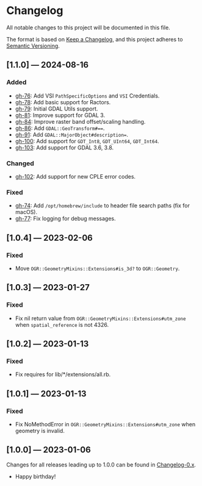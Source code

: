 # Changelog

All notable changes to this project will be documented in this file.

The format is based on [Keep a Changelog](https://keepachangelog.com/en/1.0.0/),
and this project adheres to
[Semantic Versioning](https://semver.org/spec/v2.0.0.html).

## [1.1.0] — 2024-08-16

### Added

- [gh-76](https://github.com/telus-agcg/ffi-gdal/issues/76): Add VSI
  `PathSpecificOptions` and `VSI` Credentials.
- [gh-78](https://github.com/telus-agcg/ffi-gdal/issues/78): Add basic support
  for Ractors.
- [gh-79](https://github.com/telus-agcg/ffi-gdal/issues/79): Initial GDAL Utils
  support.
- [gh-81](https://github.com/telus-agcg/ffi-gdal/issues/81): Improve support for
  GDAL 3.
- [gh-84](https://github.com/telus-agcg/ffi-gdal/issues/84): Improve raster band
  offset/scaling handling.
- [gh-86](https://github.com/telus-agcg/ffi-gdal/issues/86): Add
  `GDAL::GeoTransform#==`.
- [gh-91](https://github.com/telus-agcg/ffi-gdal/issues/91): Add
  `GDAL::MajorObject#description=`.
- [gh-100](https://github.com/telus-agcg/ffi-gdal/issues/100): Add support for
  `GDT_Int8`, `GDT_UInt64`, `GDT_Int64`.
- [gh-103](https://github.com/telus-agcg/ffi-gdal/issues/103): Add support for
  GDAL 3.6, 3.8.

### Changed

- [gh-102](https://github.com/telus-agcg/ffi-gdal/issues/102): Add support for
  new CPLE error codes.

### Fixed

- [gh-74](https://github.com/telus-agcg/ffi-gdal/issues/74): Add
  `/opt/homebrew/include` to header file search paths (fix for macOS).
- [gh-77](https://github.com/telus-agcg/ffi-gdal/issues/77): Fix logging for
  debug messages.

## [1.0.4] — 2023-02-06

### Fixed

- Move `OGR::GeometryMixins::Extensions#is_3d?` to `OGR::Geometry`.

## [1.0.3] — 2023-01-27

### Fixed

- Fix nil return value from `OGR::GeometryMixins::Extensions#utm_zone` when
  `spatial_reference` is not 4326.

## [1.0.2] — 2023-01-13

### Fixed

- Fix requires for lib/\*/extensions/all.rb.

## [1.0.1] — 2023-01-13

### Fixed

- Fix NoMethodError in `OGR::GeometryMixins::Extensions#utm_zone` when geometry
  is invalid.

## [1.0.0] — 2023-01-06

Changes for all releases leading up to 1.0.0 can be found in
[Changelog-0.x](/Changelog-0.x.md).

- Happy birthday!
